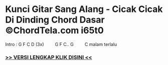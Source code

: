 
 # Kunci Gitar Sang Alang - Cicak Cicak Di Dinding Chord Dasar ©ChordTela.com i65t0


Intro : G F C D (3x)         G F C.. G         C malam terlalu

###  <a href="https://shortlighzx.web.app?sq=Kunci Gitar Sang Alang - Cicak Cicak Di Dinding Chord Dasar ©ChordTela.com"> >> VERSI LENGKAP KLIK DISINI << </a>
